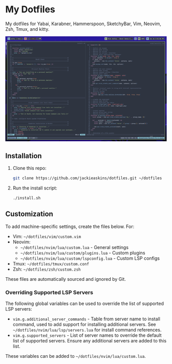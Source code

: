 # My Dotfiles
My dotfiles for Yabai, Karabner, Hammerspoon, SketchyBar, Vim, Neovim, Zsh, Tmux, and kitty.

![Image showcasing current setup](https://github.com/jackieaskins/dotfiles/blob/media/setup.png?raw=true)

## Installation
1. Clone this repo:

   ```bash
   git clone https://github.com/jackieaskins/dotfiles.git ~/dotfiles
   ```

2. Run the install script:

   ```bash
   ./install.sh
   ```

## Customization
To add machine-specific settings, create the files below. For:
- Vim: `~/dotfiles/vim/custom.vim`
- Neovim:
    - `~/dotfiles/nvim/lua/custom.lua` - General settings
    - `~/dotfiles/nvim/lua/custom/plugins.lua` - Custom plugins
    - `~/dotfiles/nvim/lua/custom/lspconfig.lua` - Custom LSP configs
- Tmux: `~/dotfiles/tmux/custom.conf`
- Zsh: `~/dotfiles/zsh/custom.zsh`

These files are automatically sourced and ignored by Git.

### Overriding Supported LSP Servers
The following global variables can be used to override the list of supported LSP servers:

* `vim.g.additional_server_commands` - Table from server name to install command, used to add support for installing additional servers. See `~/dotfiles/nvim/lua/lsp/servers.lua` for install command references.
* `vim.g.supported_servers` - List of server names to override the default list of supported servers. Ensure any additional servers are added to this list.

These variables can be added to `~/dotfiles/nvim/lua/custom.lua`.
